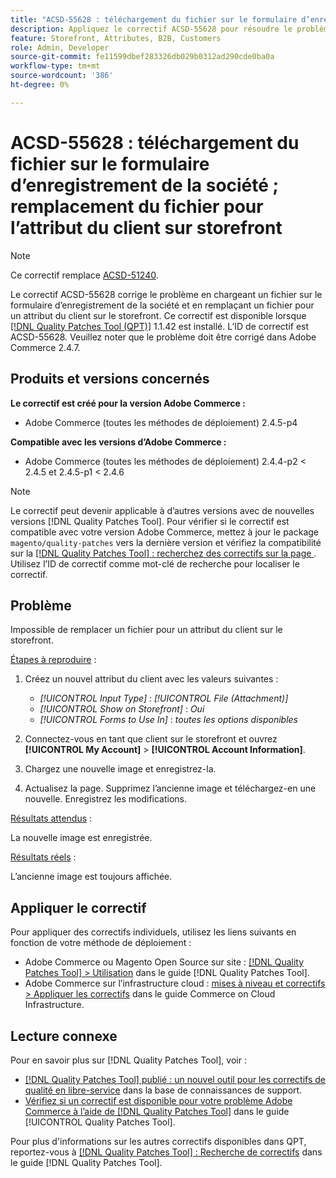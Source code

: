 ```yaml
---
title: "ACSD-55628 : téléchargement du fichier sur le formulaire d’enregistrement de la société ; remplacement du fichier pour l’attribut du client sur storefront"
description: Appliquez le correctif ACSD-55628 pour résoudre le problème d’Adobe Commerce lors du téléchargement d’un fichier sur le formulaire d’enregistrement de la société et du remplacement d’un fichier pour un attribut du client sur le storefront.
feature: Storefront, Attributes, B2B, Customers
role: Admin, Developer
source-git-commit: fe11599dbef283326db029b0312ad290cde0ba0a
workflow-type: tm+mt
source-wordcount: '386'
ht-degree: 0%

---
```


# ACSD-55628 : téléchargement du fichier sur le formulaire d’enregistrement de la société ; remplacement du fichier pour l’attribut du client sur storefront

>[!NOTE]
>
>Ce correctif remplace [ACSD-51240](/help/tools/quality-patches-tool/patches-available-in-qpt/v1-1-33/acsd-51240-uploaded-file-missing-while-registering-via-company-registration-form.md).

Le correctif ACSD-55628 corrige le problème en chargeant un fichier sur le formulaire d’enregistrement de la société et en remplaçant un fichier pour un attribut du client sur le storefront. Ce correctif est disponible lorsque [[!DNL Quality Patches Tool (QPT)]](https://experienceleague.adobe.com/fr/docs/commerce-knowledge-base/kb/announcements/commerce-announcements/magento-quality-patches-released-new-tool-to-self-serve-quality-patches) 1.1.42 est installé. L’ID de correctif est ACSD-55628. Veuillez noter que le problème doit être corrigé dans Adobe Commerce 2.4.7.

## Produits et versions concernés

**Le correctif est créé pour la version Adobe Commerce :**

* Adobe Commerce (toutes les méthodes de déploiement) 2.4.5-p4

**Compatible avec les versions d’Adobe Commerce :**

* Adobe Commerce (toutes les méthodes de déploiement) 2.4.4-p2 &lt; 2.4.5 et 2.4.5-p1 &lt; 2.4.6

>[!NOTE]
>
>Le correctif peut devenir applicable à d’autres versions avec de nouvelles versions [!DNL Quality Patches Tool]. Pour vérifier si le correctif est compatible avec votre version Adobe Commerce, mettez à jour le package `magento/quality-patches` vers la dernière version et vérifiez la compatibilité sur la [[!DNL Quality Patches Tool] : recherchez des correctifs sur la page ](https://experienceleague.adobe.com/tools/commerce-quality-patches/index.html?lang=fr). Utilisez l’ID de correctif comme mot-clé de recherche pour localiser le correctif.

## Problème

Impossible de remplacer un fichier pour un attribut du client sur le storefront.

<u>Étapes à reproduire</u> :

1. Créez un nouvel attribut du client avec les valeurs suivantes :

   * *[!UICONTROL Input Type]* : *[!UICONTROL File (Attachment)]*
   * *[!UICONTROL Show on Storefront]* : *Oui*
   * *[!UICONTROL Forms to Use In]* : *toutes les options disponibles*

1. Connectez-vous en tant que client sur le storefront et ouvrez **[!UICONTROL My Account]** > **[!UICONTROL Account Information]**.
1. Chargez une nouvelle image et enregistrez-la.
1. Actualisez la page. Supprimez l’ancienne image et téléchargez-en une nouvelle. Enregistrez les modifications.

<u>Résultats attendus</u> :

La nouvelle image est enregistrée.

<u>Résultats réels</u> :

L’ancienne image est toujours affichée.

## Appliquer le correctif

Pour appliquer des correctifs individuels, utilisez les liens suivants en fonction de votre méthode de déploiement :

* Adobe Commerce ou Magento Open Source sur site : [[!DNL Quality Patches Tool] > Utilisation](/help/tools/quality-patches-tool/usage.md) dans le guide [!DNL Quality Patches Tool].
* Adobe Commerce sur l’infrastructure cloud : [mises à niveau et correctifs > Appliquer les correctifs](https://experienceleague.adobe.com/docs/commerce-cloud-service/user-guide/develop/upgrade/apply-patches.html?lang=fr) dans le guide Commerce on Cloud Infrastructure.

## Lecture connexe

Pour en savoir plus sur [!DNL Quality Patches Tool], voir :

* [[!DNL Quality Patches Tool] publié : un nouvel outil pour les correctifs de qualité en libre-service](https://experienceleague.adobe.com/fr/docs/commerce-knowledge-base/kb/announcements/commerce-announcements/magento-quality-patches-released-new-tool-to-self-serve-quality-patches) dans la base de connaissances de support.
* [Vérifiez si un correctif est disponible pour votre problème Adobe Commerce à l’aide de  [!DNL Quality Patches Tool]](/help/tools/quality-patches-tool/patches-available-in-qpt/check-patch-for-magento-issue-with-magento-quality-patches.md) dans le guide [!UICONTROL Quality Patches Tool].


Pour plus d&#39;informations sur les autres correctifs disponibles dans QPT, reportez-vous à [[!DNL Quality Patches Tool] : Recherche de correctifs](https://experienceleague.adobe.com/tools/commerce-quality-patches/index.html?lang=fr) dans le guide [!DNL Quality Patches Tool].
